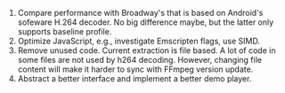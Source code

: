 1. Compare performance with Broadway's that is based on Android's sofeware H.264 decoder. No big difference maybe, but the latter only supports baseline profile.
2. Optimize JavaScript, e.g., investigate Emscripten flags, use SIMD.
3. Remove unused code. Current extraction is file based. A lot of code in some files are not used by h264 decoding. However, changing file content will make it harder to sync with FFmpeg version update.
4. Abstract a better interface and implement a better demo player.

